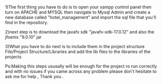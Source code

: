 1)The first thing you have to do is to open your xampp control panel
then turn on APACHE and MYSQL then navigate to Mysql Admin and create a new database called 
"hotel_management" and import the sql file that you'll find in the repository.

2)next step is to download the javafx sdk "javafx-sdk-17.0.12"
and also the jfoenix "9.0.10" jar 

3)What you have to do next is to include them in the project structure 
File/Project Structure/Libraries and add the lib files to the libraries of the projects 

Ps:Making this steps ususally will be enough for the project ro run correctly and with no issues 
if you came across any problem please don't hesitate to ask me for help , Thank you .
